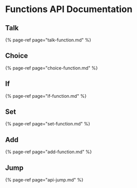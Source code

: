 # Functions API Documentation

## Talk

{% page-ref page="talk-function.md" %}

## Choice

{% page-ref page="choice-function.md" %}

## If

{% page-ref page="if-function.md" %}

## Set

{% page-ref page="set-function.md" %}

## Add

{% page-ref page="add-function.md" %}

## Jump

{% page-ref page="api-jump.md" %}

